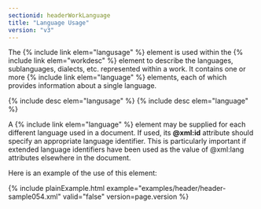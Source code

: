 ```yaml
---
sectionid: headerWorkLanguage
title: "Language Usage"
version: "v3"
---
```


The {% include link elem="langusage" %} element is used within the {% include link elem="workdesc" %} element to describe the languages, sublanguages, dialects, etc. represented
within a work. It contains one or more {% include link elem="language" %} elements, each of
which provides information about a single language.



{% include desc elem="langusage" %}
{% include desc elem="language" %}




A {% include link elem="language" %} element may be supplied for each different language used
in a document. If used, its **@xml:id** attribute should specify an appropriate
language identifier. This is particularly important if extended language identifiers
have
been used as the value of @xml:lang attributes elsewhere in the document.

Here is an example of the use of this element:

{% include plainExample.html example="examples/header/header-sample054.xml" valid="false" version=page.version %}
